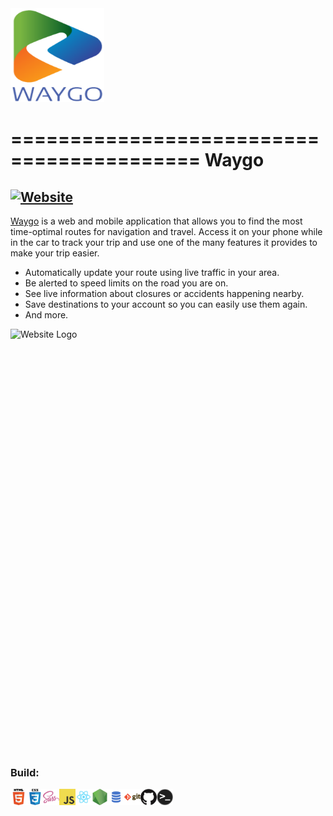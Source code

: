 <a href="https://dylansmith.vercel.app/" align="center">
    <img src="/client/src/resources/logo/waygo.png" alt="App Logo" title="Logo" height="150" width="150" />
</a>

==========================================
Waygo <br/>
==========================================

[![Website](https://img.shields.io/website?label=Waygo-App&style=for-the-badge&url=https%3A%2F%2Fe-dylan.github.io/waygo/)](https://e-dylan.github.io/waygo/)
---
[Waygo](https://e-dylan.github.io/waygo/) is a web and mobile application that allows you to find the most time-optimal routes for navigation and travel. Access it on your phone while in the car to track your trip and use one of the many features it provides to make your trip easier.

- Automatically update your route using live traffic in your area.
- Be alerted to speed limits on the road you are on.
- See live information about closures or accidents happening nearby.
- Save destinations to your account so you can easily use them again.
- And more.

<a href="https://dylansmith.vercel.app/">
    <img src="/demo/waygo-app-demo.gif" alt="Website Logo" title="Logo" align="right" height="700" width="1000" />
</a>

<br/>
<br/>

### Build:
<img align="left" alt="HTML5" width="26px" src="https://raw.githubusercontent.com/github/explore/80688e429a7d4ef2fca1e82350fe8e3517d3494d/topics/html/html.png" />
<img align="left" alt="CSS3" width="26px" src="https://raw.githubusercontent.com/github/explore/80688e429a7d4ef2fca1e82350fe8e3517d3494d/topics/css/css.png" />
<img align="left" alt="Sass" width="26px" src="https://raw.githubusercontent.com/github/explore/80688e429a7d4ef2fca1e82350fe8e3517d3494d/topics/sass/sass.png" />
<img align="left" alt="JavaScript" width="26px" src="https://raw.githubusercontent.com/github/explore/80688e429a7d4ef2fca1e82350fe8e3517d3494d/topics/javascript/javascript.png" />
<img align="left" alt="React" width="26px" src="https://raw.githubusercontent.com/github/explore/80688e429a7d4ef2fca1e82350fe8e3517d3494d/topics/react/react.png" />
<img align="left" alt="Node.js" width="26px" src="https://raw.githubusercontent.com/github/explore/80688e429a7d4ef2fca1e82350fe8e3517d3494d/topics/nodejs/nodejs.png" />
<img align="left" alt="SQL" width="26px" src="https://raw.githubusercontent.com/github/explore/80688e429a7d4ef2fca1e82350fe8e3517d3494d/topics/sql/sql.png" />
<img align="left" alt="Git" width="26px" src="https://raw.githubusercontent.com/github/explore/80688e429a7d4ef2fca1e82350fe8e3517d3494d/topics/git/git.png" />
<img align="left" alt="GitHub" width="26px" src="https://raw.githubusercontent.com/github/explore/78df643247d429f6cc873026c0622819ad797942/topics/github/github.png" />
<img align="left" alt="Terminal" width="26px" src="https://raw.githubusercontent.com/github/explore/80688e429a7d4ef2fca1e82350fe8e3517d3494d/topics/terminal/terminal.png" />

<br/>
<br/>

[website]: https://dylansmith.vercel.app
[twitter]: https://twitter.com/
[youtube]: https://youtube.com/
[instagram]: https://instagram.com/dy.lansmith
[linkedin]: https://linkedin.com/in/e-Dylan

